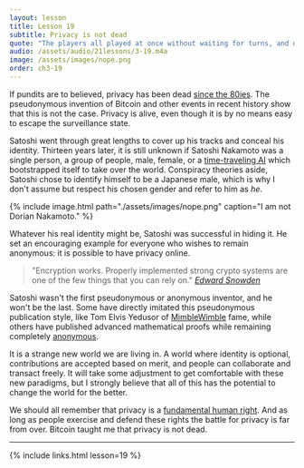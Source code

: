 ```yaml
---
layout: lesson
title: Lesson 19
subtitle: Privacy is not dead
quote: "The players all played at once without waiting for turns, and quarrelled all the while at the tops of their voices, and in a very few minutes the Queen was in a furious passion, and went stamping about and shouting \"off with his head!\" or \"off with her head!\" about once in a minute."
audio: /assets/audio/21lessons/3-19.m4a
image: /assets/images/nope.png
order: ch3-19
---
```


If pundits are to believed, privacy has been dead [since the 80ies]. The
pseudonymous invention of Bitcoin and other events in recent history
show that this is not the case. Privacy is alive, even though it is by
no means easy to escape the surveillance state.

Satoshi went through great lengths to cover up his tracks and conceal
his identity. Thirteen years later, it is still unknown if Satoshi Nakamoto
was a single person, a group of people, male, female, or a
[time-traveling AI] which bootstrapped itself to take over the world.
Conspiracy theories aside, Satoshi chose to identify himself to be a
Japanese male, which is why I don't assume but respect his chosen gender
and refer to him as *he*.

{% include image.html path="./assets/images/nope.png" caption="I am not Dorian Nakamoto." %}

Whatever his real identity might be, Satoshi was successful in hiding
it. He set an encouraging example for everyone who wishes to remain
anonymous: it is possible to have privacy online.

> "Encryption works. Properly implemented strong crypto systems are one
> of the few things that you can rely on."
> <cite>[Edward Snowden]</cite>

Satoshi wasn't the first pseudonymous or anonymous inventor, and he
won't be the last. Some have directly imitated this pseudonymous
publication style, like Tom Elvis Yedusor of [MimbleWimble] fame, while
others have published advanced mathematical proofs while remaining
completely [anonymous].

It is a strange new world we are living in. A world where identity is
optional, contributions are accepted based on merit, and people can
collaborate and transact freely. It will take some adjustment to get
comfortable with these new paradigms, but I strongly believe that all of
this has the potential to change the world for the better.

We should all remember that privacy is a [fundamental human right]. And
as long as people exercise and defend these rights the battle for
privacy is far from over. Bitcoin taught me that privacy is not dead.

---

{% include links.html lesson=19 %}

[since the 80ies]: https://books.google.com/ngrams/graph?content=privacy+is+dead&year_start=1970&year_end=2019&corpus=15&smoothing=3&share=&direct_url=t1%3B%2Cprivacy%20is%20dead%3B%2Cc0
[time-traveling AI]: https://blockchain24-7.com/is-crypto-creator-a-time-travelling-ai/
["I am not Dorian Nakamoto."]: http://p2pfoundation.ning.com/forum/topics/bitcoin-open-source?commentId=2003008%3AComment%3A52186
[Edward Snowden]: https://www.theguardian.com/world/2013/jun/17/edward-snowden-nsa-files-whistleblower
[MimbleWimble]: https://github.com/mimblewimble/docs/wiki/MimbleWimble-Origin
[anonymous]: https://oeis.org/A180632/a180632.pdf
[fundamental human right]: http://www.un.org/en/universal-declaration-human-rights/

<!-- Wikipedia -->
[alice]: https://en.wikipedia.org/wiki/Alice%27s_Adventures_in_Wonderland
[carroll]: https://en.wikipedia.org/wiki/Lewis_Carroll
